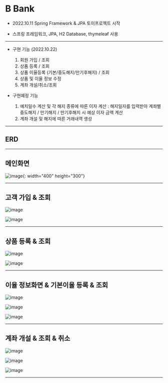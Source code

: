 # B Bank
  
  * 2022.10.11 Spring Framework & JPA 토이프로젝트 시작
  - 스프링 프레임워크, JPA, H2 Database, thymeleaf 사용
---
  
  - 구현 기능 (2022.10.22)  
    1. 회원 가입 / 조회
    2. 상품 등록 / 조회
    3. 상품 이율등록 (기본/중도해지/만기후해지) / 조회
    4. 상품 및 이율 정보 수정
    5. 계좌 개설/취소/조회
   
  - 구현예정 기능
    1. 예치일수 계산 및 각 해지 종류에 따른 이자 계산 : 해지일자를 입력받아 계좌별 중도해지 / 만기해지 / 만기후해지 시 예상 이자 금액 계산
    2. 계좌 개설 및 해지에 따른 거래내역 생성
    
 ---
## ERD
 
 
 ---
## 메인화면
![image](https://user-images.githubusercontent.com/108581627/197326905-888e852b-0a93-4fe3-9641-28f47ca631f8.png){: width="400" height="300"}

---
## 고객 가입 & 조회
![image](https://user-images.githubusercontent.com/108581627/197326915-0f228543-462d-4e70-9985-269ab2f51874.png)

![image](https://user-images.githubusercontent.com/108581627/197326919-60010059-640f-4cf4-9904-95784a9cc509.png)

---
## 상품 등록 & 조회
![image](https://user-images.githubusercontent.com/108581627/197326935-6a060857-d60d-4eea-a8dc-4c5ceaf64e3e.png)

![image](https://user-images.githubusercontent.com/108581627/197326942-2df16ef1-0f52-43c0-814c-cfca4d3b92f8.png)

---
## 이율 정보화면 & 기본이율 등록 & 조회
![image](https://user-images.githubusercontent.com/108581627/197326946-97d02417-cf08-47cf-a03d-055892266073.png)

![image](https://user-images.githubusercontent.com/108581627/197326952-e3d8d501-4e98-46dc-8c00-7d3309edcd27.png)

![image](https://user-images.githubusercontent.com/108581627/197326970-2f7a5e6a-ba96-44a7-b4cc-8a2410a32323.png)

---
## 계좌 개설 & 조회 & 취소
![image](https://user-images.githubusercontent.com/108581627/197326986-069b3237-a4f9-4d39-b04d-8834e01355a2.png)

![image](https://user-images.githubusercontent.com/108581627/197326998-c5a22dc2-9ce9-49b3-a98d-950bf88e4f90.png)

![image](https://user-images.githubusercontent.com/108581627/197327102-eacad6ac-0dab-4ecf-b50a-755fdbf671c3.png)

---

